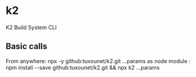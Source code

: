 # k2

K2 Build System CLI

## Basic calls

From anywhere: npx -y github:tuxounet/k2.git ...params
as node module : npm install --save github:tuxounet/k2.git && npx k2 ...params
